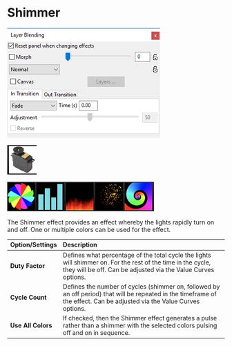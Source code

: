 # Shimmer

![Icon](../../.gitbook/assets/image%20%28641%29.png)

![Sequencer Grid](../../.gitbook/assets/image%20%28492%29.png)

![](../../.gitbook/assets/image%20%28105%29.png)

The Shimmer effect provides an effect whereby the lights rapidly turn on and off. One or multiple colors can be used for the effect.

| Option/Settings | Description |
| :--- | :--- |
| **Duty Factor** | Defines what percentage of the total cycle the lights will shimmer on. For the rest of the time in the cycle, they will be off.  Can be adjusted via the Value Curves options. |
| **Cycle Count** | Defines the number of cycles \(shimmer on, followed by an off period\) that will be repeated in the timeframe of the effect.  Can be adjusted via the Value Curves options. |
| **Use All Colors** | If checked, then the Shimmer effect generates a pulse rather than a shimmer with the selected colors pulsing off and on in sequence. |

